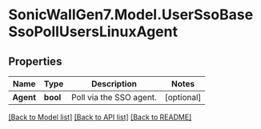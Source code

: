 # SonicWallGen7.Model.UserSsoBaseSsoPollUsersLinuxAgent

## Properties

Name | Type | Description | Notes
------------ | ------------- | ------------- | -------------
**Agent** | **bool** | Poll via the SSO agent. | [optional] 

[[Back to Model list]](../README.md#documentation-for-models) [[Back to API list]](../README.md#documentation-for-api-endpoints) [[Back to README]](../README.md)

